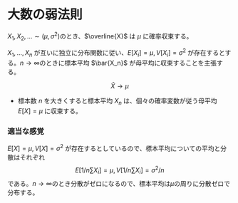 # 大数の弱法則

$X_1,X_2,...\sim (\mu,\sigma^2)$のとき、$\overline{X}$ は $\mu$ に確率収束する。

$X_1,...,X_n$ が互いに独立に分布関数に従い、$E[X_i]=\mu, V[X_i]=\sigma^2$ が存在するとする。$n\to\infty$のときに標本平均 $\bar{X_n}$ が母平均に収束することを主張する。

$$
\bar{X} \to \mu
$$

- 標本数 $n$ を大きくすると標本平均 $X_n$ は、個々の確率変数が従う母平均 $E[X]=\mu$ に収束する。




### 適当な感覚

$E[X]=\mu, V[X]=\sigma^2$ が存在するとしているので、標本平均についての平均と分散はそれぞれ
$$
E[1/n\sum X_i]=\mu, V[1/n\sum X_i]=\sigma^2/n
$$
である。$n\to\infty$のとき分散がゼロになるので、標本平均は$\mu$の周りに分散ゼロで分布する。